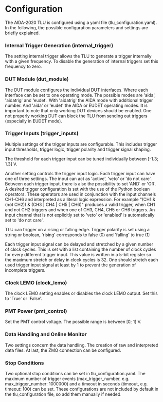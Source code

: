 # Configuration
The AIDA-2020 TLU is configured using a yaml file (tlu_configuration.yaml).
In the following, the possible configuration parameters and settings are briefly explained.

### Internal Trigger Generation (internal_trigger)
The setting internal trigger allows the TLU to generate a trigger internally with a given frequency.
To disable the generation of internal triggers set this frequency to zero.

### DUT Module (dut_module)
The DUT module configures the individual DUT interfaces.
Where each interface can be set to one operating mode.
The possible modes are 'aida', 'aidatrig' and 'eudet'.
With 'aidatrig' the AIDA mode with additional trigger number.
And 'aida' or 'eudet' the AIDA or EUDET operating modes.
It is important to note that only working DUT devices should be enabled.
One not properly working DUT can block the TLU from sending out triggers (especially in EUDET mode).

### Trigger Inputs (trigger_inputs)
Multiple settings of the trigger inputs are configurable.
This includes trigger input thresholds, trigger logic, trigger polarity and trigger signal shaping.

The threshold for each trigger input can be tuned individually between [-1.3; 1.3] V.

Another setting controls the trigger input logic.
Each trigger input can have one of three settings. The input can act as 'active', 'veto' or 'do not care'.
Between each trigger input, there is also the possibility to set 'AND' or 'OR'.
A desired trigger configuration is set with the use of the Python boolean operators.
These operators are used in conjunction with the input channels CH1-CH6 and interpreted as a literal logic expression.
For example "(CH1 & (not CH2)) & (CH3 | CH4 | CH5 | CH6)" produces a valid trigger, when CH1 and not CH2 triggers and when one of CH3, CH4, CH5 or CH6 triggers.
An input channel that is not explicitly set to 'veto' or 'enabled' is automatically set to 'do not care'.

TLU can trigger on a rising or falling edge. Trigger polarity is set using a string or boolean,
'rising' corresponds to false (0) and 'falling' to true (1)

Each trigger input signal can be delayed and stretched by a given number of clock cycles.
This is set with a list containing the number of clock cycles for every different trigger input.
This value is written in a 5-bit register so the maximum stretch or delay in clock cycles is 32.
One should stretch each used trigger input signal at least by 1 to prevent the generation of incomplete triggers.

### Clock LEMO (clock_lemo)
The clock LEMO setting enables or disables the clock LEMO output.
Set this to 'True' or 'False'.

### PMT Power (pmt_control)
Set the PMT control voltage. The possible range is between [0; 1] V.

### Data Handling and Online Monitor
Two settings concern the data handling. The creation of raw and interpreted data files.
At last, the ZMQ connection can be configured.

### Stop Conditions
Two optional stop conditions can be set in tlu_configuration.yaml.
The maximum number of trigger events (max_trigger_number, e.g. max_trigger_number: 1000000)
and a timeout in seconds (timeout, e.g. timeout: 100) can be set.
These configurations are not included by default in the tlu_configuration file, so add them manually if needed.
